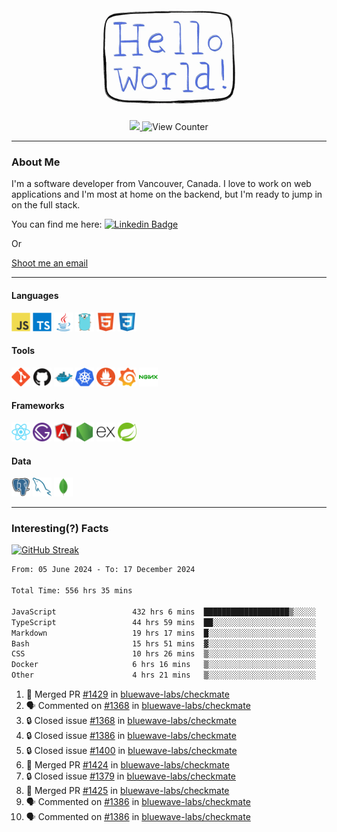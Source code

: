 <div align="center">
    <img src="./img/hello_world.webp" height="200px" width="">
    <div>
        <a href="https://www.linkedin.com/in/ajhollid">
            <img src="https://img.shields.io/badge/LinkedIn-blue"/>
        </a>
        <img src="https://komarev.com/ghpvc/?username=ajhollid&color=yellow" alt="View Counter">
    </div>
</div>

---

### About Me

I'm a software developer from Vancouver, Canada. I love to work on web applications and I'm most at home on the backend, but I'm ready to jump in on the full stack.

You can find me here: [![Linkedin Badge](https://img.shields.io/badge/-ajhollid-blue?style=flat&logo=Linkedin&logoColor=white)](https://www.linkedin.com/in/ajhollid)

Or

[Shoot me an email](mailto:ajhollid@gmail.com)

---

#### Languages

<div>
    <img src="./img/devicons/javascript-original.svg" width=30 height=30 alt="JavaScript">
    <img src="/img/devicons/typescript-original.svg" width=30 height=30 alt="TypeScript">
    <img src="./img/devicons/java-original.svg" width=30 height=30 alt="Java">
    <img src="./img/devicons/go-original.svg" width=30 height=30 alt="Golang">
    <img src="./img/devicons/html5-original.svg" width=30 height=30 alt="HTML 5">
    <img src="./img/devicons/css3-original.svg" width=30 height=30 alt="CSS 3">
</div>

#### Tools

<div>
    <img src="./img/devicons/git-original.svg" width=30 height=30 alt="Git">
    <img src="./img/devicons/github-original.svg" width=30 height=30 alt="Github">
    <img src="./img/devicons/docker-original.svg" width=30 
    height=30 alt="Docker">
    <img src="./img/devicons/kubernetes-original.svg" width=30 height=30 alt="K8">
    <img src="./img/devicons/prometheus-original.svg" width=30 height=30 alt="Prometheus">
    <img src="./img/devicons/grafana-original.svg" width=30 height=30 alt="Grafana">
    <img src="./img/devicons/nginx-original.svg" width=30 height=30 alt="Nginx">
</div>

#### Frameworks

<div>
    <img src="./img/devicons/react-original.svg" width=30 height=30 alt="React">
    <img src="./img/devicons/gatsby-original.svg" width=30 height=30 alt="Gatsby">
    <img src="./img/devicons/angularjs-original.svg" width=30 height=30 alt="AngularJS">
    <img src="./img/devicons/nodejs-original.svg" width=30 height=30 alt="NodeJS">
    <img src="./img/devicons/express-original.svg" width=30 height=30 alt="Express">
    <img src="./img/devicons/spring-original.svg" width=30 height=30 alt="Spring">
</div>

#### Data

<div>
    <img src="./img/devicons/postgresql-original.svg" width=30 height=30 alt="Postgresql">
    <img src="./img/devicons/mysql-original.svg" width=30 height=30 alt="Mysql">
    <img src="./img/devicons/mongodb-original.svg" width=30 height=30 alt="MongoDB">
</div>

---

### Interesting(?) Facts

[![GitHub Streak](http://github-readme-streak-stats.herokuapp.com?user=ajhollid)](https://git.io/streak-stats)

 <!--START_SECTION:waka-->

```txt
From: 05 June 2024 - To: 17 December 2024

Total Time: 556 hrs 35 mins

JavaScript                 432 hrs 6 mins  ███████████████████▒░░░░░   77.03 %
TypeScript                 44 hrs 59 mins  ██░░░░░░░░░░░░░░░░░░░░░░░   08.02 %
Markdown                   19 hrs 17 mins  █░░░░░░░░░░░░░░░░░░░░░░░░   03.44 %
Bash                       15 hrs 51 mins  ▓░░░░░░░░░░░░░░░░░░░░░░░░   02.83 %
CSS                        10 hrs 26 mins  ▒░░░░░░░░░░░░░░░░░░░░░░░░   01.86 %
Docker                     6 hrs 16 mins   ▒░░░░░░░░░░░░░░░░░░░░░░░░   01.12 %
Other                      4 hrs 21 mins   ▒░░░░░░░░░░░░░░░░░░░░░░░░   00.78 %
```

<!--END_SECTION:waka-->


<!--START_SECTION:activity-->
1. 🎉 Merged PR [#1429](https://github.com/bluewave-labs/checkmate/pull/1429) in [bluewave-labs/checkmate](https://github.com/bluewave-labs/checkmate)
2. 🗣 Commented on [#1368](https://github.com/bluewave-labs/checkmate/issues/1368#issuecomment-2549968504) in [bluewave-labs/checkmate](https://github.com/bluewave-labs/checkmate)
3. 🔒 Closed issue [#1368](https://github.com/bluewave-labs/checkmate/issues/1368) in [bluewave-labs/checkmate](https://github.com/bluewave-labs/checkmate)
4. 🔒 Closed issue [#1386](https://github.com/bluewave-labs/checkmate/issues/1386) in [bluewave-labs/checkmate](https://github.com/bluewave-labs/checkmate)
5. 🔒 Closed issue [#1400](https://github.com/bluewave-labs/checkmate/issues/1400) in [bluewave-labs/checkmate](https://github.com/bluewave-labs/checkmate)
6. 🎉 Merged PR [#1424](https://github.com/bluewave-labs/checkmate/pull/1424) in [bluewave-labs/checkmate](https://github.com/bluewave-labs/checkmate)
7. 🔒 Closed issue [#1379](https://github.com/bluewave-labs/checkmate/issues/1379) in [bluewave-labs/checkmate](https://github.com/bluewave-labs/checkmate)
8. 🎉 Merged PR [#1425](https://github.com/bluewave-labs/checkmate/pull/1425) in [bluewave-labs/checkmate](https://github.com/bluewave-labs/checkmate)
9. 🗣 Commented on [#1386](https://github.com/bluewave-labs/checkmate/issues/1386#issuecomment-2549929256) in [bluewave-labs/checkmate](https://github.com/bluewave-labs/checkmate)
10. 🗣 Commented on [#1386](https://github.com/bluewave-labs/checkmate/issues/1386#issuecomment-2549809923) in [bluewave-labs/checkmate](https://github.com/bluewave-labs/checkmate)
<!--END_SECTION:activity-->
